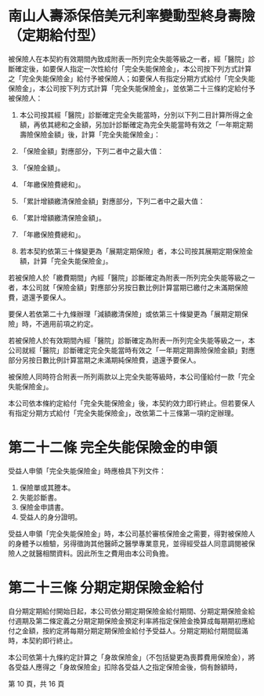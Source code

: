# 南山人壽添保倍美元利率變動型終身壽險（定期給付型）

被保險人在本契約有效期間內致成附表一所列完全失能等級之一者，經「醫院」診斷確定後，如要保人指定一次性給付「完全失能保險金」，本公司按下列方式計算之「完全失能保險金」給付予被保險人；如要保人有指定分期方式給付「完全失能保險金」，本公司按下列方式計算「完全失能保險金」，並依第二十三條約定給付予被保險人：

1. 本公司按其經「醫院」診斷確定完全失能當時，分別以下列二目計算所得之金額，再依其總和之金額，另加計診斷確定為完全失能當時有效之「一年期定期壽險保險金額」後，計算「完全失能保險金」：

1. 「保險金額」對應部分，下列二者中之最大值：
1. 「保險金額」。
2. 「年繳保險費總和」。
2. 「累計增額繳清保險金額」對應部分，下列二者中之最大值：
1. 「累計增額繳清保險金額」。
2. 「年繳保險費總和」。
2. 若本契約依第三十條變更為「展期定期保險」者，本公司按其展期定期保險金額，計算「完全失能保險金」。

若被保險人於「繳費期間」內經「醫院」診斷確定為附表一所列完全失能等級之一者，本公司就「保險金額」對應部分另按日數比例計算當期已繳付之未滿期保險費，退還予要保人。

要保人若依第二十九條辦理「減額繳清保險」或依第三十條變更為「展期定期保險」時，不適用前項之約定。

若被保險人於有效期間內經「醫院」診斷確定為附表一所列完全失能等級之一，本公司就經「醫院」診斷確定完全失能當時有效之「一年期定期壽險保險金額」對應部分另按日數比例計算當期之未滿期純保險費，退還予要保人。

被保險人同時符合附表一所列兩款以上完全失能等級時，本公司僅給付一款「完全失能保險金」。

本公司依本條約定給付「完全失能保險金」後，本契約效力即行終止。但若要保人有指定分期方式給付「完全失能保險金」，改依第二十三條第一項約定辦理。

# 第二十二條 完全失能保險金的申領

受益人申領「完全失能保險金」時應檢具下列文件：

1. 保險單或其謄本。
2. 失能診斷書。
3. 保險金申請書。
4. 受益人的身分證明。

受益人申領「完全失能保險金」時，本公司基於審核保險金之需要，得對被保險人的身體予以檢驗，另得徵詢其他醫師之醫學專業意見，並得經受益人同意調閱被保險人之就醫相關資料。因此所生之費用由本公司負擔。

# 第二十三條 分期定期保險金給付

自分期定期給付開始日起，本公司依分期定期保險金給付期間、分期定期保險金給付週期及第二條定義之分期定期保險金預定利率將指定保險金換算成每期期初應給付之金額，按約定將每期分期定期保險金給付予受益人。分期定期給付期間屆滿時，本契約即行終止。

本公司依第十九條約定計算之「身故保險金」（不包括變更為喪葬費用保險金），將各受益人應得之「身故保險金」扣除各受益人之指定保險金後，倘有餘額時，

第 10 頁，共 16 頁